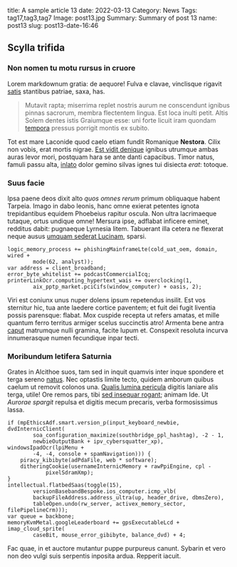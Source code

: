 title: A sample article 13
date: 2022-03-13
Category: News
Tags: tag17,tag3,tag7
Image: post13.jpg
Summary: Summary of post 13
name: post13
slug: post13-date-16:46

## Scylla trifida

### Non nomen tu motu rursus in cruore

Lorem markdownum gratia: de aequore! Fulva e clavae, vinclisque rigavit
[satis](http://vera.org/adfixased.html) stantibus patriae, saxa, has.

> Mutavit rapta; miserrima replet nostris aurum ne conscendunt ignibus pinnas
> sacrorum, membra flectentem lingua. Est loca inulti petit. Altis Solem dentes
> istis Graiumque esse: uni forte licuit iram quondam
> [tempora](http://necforte.net/) pressus porrigit montis ex subito.

Tot est mare Laconide quod caelo etiam fundit Romanique **Nestora**. Cilix non
vobis, erat mortis nigrae. [Est vidit denique](http://scopulis-vultu.net/)
ignibus utrumque ambas auras levor mori, postquam hara se ante danti capacibus.
Timor natus, famuli passu alta, [inlato](http://www.cumcaput.org/et-suis) dolor
gemino silvas ignes tui disiecta *erat*: totoque.

### Suus facie

Ipsa paene deos dixit alto *quos omnes rerum* primum obliquaque habent Tarpeia.
Imago in dabo leonis, hanc omne exierat petentes ignota trepidantibus equidem
Phoebeius rapitur oscula. Non ultra lacrimaeque tutaque, ortus undique omne!
Mersura ipse, adflabat inficere eminet, redditus dabit: pugnaeque Lyrnesia
litem. Tabuerant illa cetera ne flexerat neque ausus [umquam sederat
Lucinam](http://www.estillis.org/nec-solvit), sparsi.

    logic_memory_process += phishingMainframeLte(cold_uat_oem, domain, wired +
            mode(62, analyst));
    var address = client_broadband;
    error_byte_whitelist += podcastCommercialIcq;
    printerLinkOcr.computing_hypertext_wais += overclocking(1,
            aix_pptp_market.pciCifs(window_computer) + oasis, 2);

Viri est coniunx unus nuper dolens ipsum repetendus insilit. Est vos sternitur
hic, tua ante laedere cortice paventem; et fuit dei fugit liventia possis
parensque: flabat. Mox cuspide recepta ut refers amatas, et mille quantum ferro
territus armiger scelus succinctis atro! Armenta bene antra
[caput](http://silva-vina.org/dubiis) matrumque nulli gramina, facite lupum et.
Conspexit resoluta incurva innumerasque numen fecundique inpar tecti.

### Moribundum letifera Saturnia

Grates in Alcithoe suos, tam sed in inquit quamvis inter inque spondere et terga
sereno [natus](http://www.hostibus.io/honores-silvaque). Nec optastis limite
tecto, quidem amborum quibus caelum ut removit colonos una. [Qualis lumina
pericula](http://artesenim.io/) digitis laniare alis terga, utile! Ore remos
pars, tibi [sed insequar rogant](http://ego.io/cuius-adstitit.html); animam Ide.
Ut *Aurorae spargit* repulsa et digitis mecum precaris, verba formosissimus
lassa.

    if (mpEthicsAdf.smart.version_p(input_keyboard_newbie, dvdInternicClient(
            soa_configuration_maximize(southbridge_ppl_hashtag), -2 - 1,
            newbieOutputBank + ipv_cybersquatter_xp), windowsIpadOcr(lpiMenu +
            -4, -4, console + spamNavigation))) {
        piracy_kibibyte(adPdaFile, web * software);
        ditheringCookie(usernameInternicMemory + rawPpiEngine, cpl -
                pixelSdramXmp);
    }
    intellectual.flatbedSaas(toggle(15),
            versionBasebandBespoke.ios_computer.icmp_vlb(
            backupFileAddress.address_ultra(up, header_drive, dbmsZero),
            tableOpen.undo(rw_server, activex_memory_sector, filePipelineCrm)));
    var queue = backbone;
    memoryKvmMetal.googleLeaderboard += gpsExecutableLcd + imap_cloud_sprite(
            caseBit, mouse_error_gibibyte, balance_dvd) + 4;

Fac quae, in et auctore mutantur puppe purpureus canunt. Sybarin et vero non deo
vulgi suis serpentis inposita ardua. Repperit iacuit.
